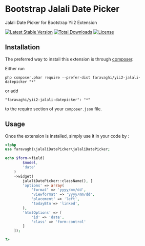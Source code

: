 Bootstrap Jalali Date Picker
========================
Jalali Date Picker for Bootstrap Yii2 Extension

[![Latest Stable Version](https://poser.pugx.org/faravaghi/yii2-jalali-datepicker/v/stable)](https://packagist.org/packages/faravaghi/yii2-jalali-datepicker) [![Total Downloads](https://poser.pugx.org/faravaghi/yii2-jalali-datepicker/downloads)](https://packagist.org/packages/faravaghi/yii2-jalali-datepicker) [![License](https://poser.pugx.org/faravaghi/yii2-jalali-datepicker/license)](https://packagist.org/packages/faravaghi/yii2-jalali-datepicker)

Installation
------------

The preferred way to install this extension is through [composer](http://getcomposer.org/download/).

Either run

```
php composer.phar require --prefer-dist faravaghi/yii2-jalali-datepicker "*"
```

or add

```
"faravaghi/yii2-jalali-datepicker": "*"
```

to the require section of your `composer.json` file.


Usage
-----

Once the extension is installed, simply use it in your code by  :

```php
<?php 
use faravaghi\jalaliDatePicker\jalaliDatePicker;

echo $form->field(
		$model, 
		'date'
	)
	->widget(
		jalaliDatePicker::className(), [
		'options' => array(
			'format' => 'yyyy/mm/dd',
			'viewformat' => 'yyyy/mm/dd',
			'placement' => 'left',
			'todayBtn'=> 'linked',
		),
		'htmlOptions' => [
			'id' => 'date',
			'class'	=> 'form-control'
		]
	]);

?>
```
